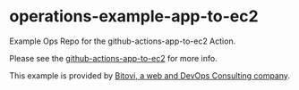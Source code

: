 # operations-example-app-to-ec2
Example Ops Repo for the github-actions-app-to-ec2 Action.

Please see the [github-actions-app-to-ec2](https://github.com/bitovi/github-actions-app-to-ec2) for more info.

This example is provided by [Bitovi, a web and DevOps Consulting company](https://bitovi.com). 
